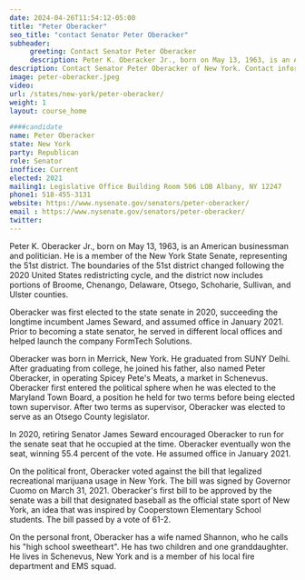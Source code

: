 ```yaml
---
date: 2024-04-26T11:54:12-05:00
title: "Peter Oberacker"
seo_title: "contact Senator Peter Oberacker"
subheader:
     greeting: Contact Senator Peter Oberacker
     description: Peter K. Oberacker Jr., born on May 13, 1963, is an American businessman and politician. He is a member of the New York State Senate, representing the 51st district. The boundaries of the 51st district changed following the 2020 United States redistricting cycle, and the district now includes portions of Broome, Chenango, Delaware, Otsego, Schoharie, Sullivan, and Ulster counties.
description: Contact Senator Peter Oberacker of New York. Contact information for Peter Oberacker includes email address, phone number, and mailing address.
image: peter-oberacker.jpeg
video:
url: /states/new-york/peter-oberacker/
weight: 1
layout: course_home

####candidate
name: Peter Oberacker
state: New York
party: Republican
role: Senator
inoffice: Current
elected: 2021
mailing1: Legislative Office Building Room 506 LOB Albany, NY 12247
phone1: 518-455-3131
website: https://www.nysenate.gov/senators/peter-oberacker/
email : https://www.nysenate.gov/senators/peter-oberacker/
twitter: 
---
```

Peter K. Oberacker Jr., born on May 13, 1963, is an American businessman and politician. He is a member of the New York State Senate, representing the 51st district. The boundaries of the 51st district changed following the 2020 United States redistricting cycle, and the district now includes portions of Broome, Chenango, Delaware, Otsego, Schoharie, Sullivan, and Ulster counties.

Oberacker was first elected to the state senate in 2020, succeeding the longtime incumbent James Seward, and assumed office in January 2021. Prior to becoming a state senator, he served in different local offices and helped launch the company FormTech Solutions.

Oberacker was born in Merrick, New York. He graduated from SUNY Delhi. After graduating from college, he joined his father, also named Peter Oberacker, in operating Spicey Pete's Meats, a market in Schenevus. Oberacker first entered the political sphere when he was elected to the Maryland Town Board, a position he held for two terms before being elected town supervisor. After two terms as supervisor, Oberacker was elected to serve as an Otsego County legislator.

In 2020, retiring Senator James Seward encouraged Oberacker to run for the senate seat that he occupied at the time. Oberacker eventually won the seat, winning 55.4 percent of the vote. He assumed office in January 2021.

On the political front, Oberacker voted against the bill that legalized recreational marijuana usage in New York. The bill was signed by Governor Cuomo on March 31, 2021. Oberacker's first bill to be approved by the senate was a bill that designated baseball as the official state sport of New York, an idea that was inspired by Cooperstown Elementary School students. The bill passed by a vote of 61-2.

On the personal front, Oberacker has a wife named Shannon, who he calls his "high school sweetheart". He has two children and one granddaughter. He lives in Schenevus, New York and is a member of his local fire department and EMS squad.

